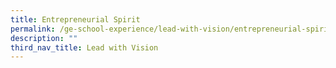```yaml
---
title: Entrepreneurial Spirit
permalink: /ge-school-experience/lead-with-vision/entrepreneurial-spirit/
description: ""
third_nav_title: Lead with Vision
---
```

